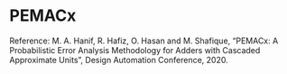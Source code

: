 # PEMACx
Reference:
M. A. Hanif, R. Hafiz, O. Hasan and M. Shafique, “PEMACx: A Probabilistic Error Analysis Methodology for Adders with Cascaded Approximate Units”, Design Automation Conference, 2020.
